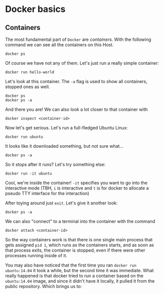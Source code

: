 # Docker basics

## Containers

The most fundamental part of `Docker` are *containers*. With the following command we can
see all the containers on this Host.

```
docker ps
```
Of course we have not any of them. 
Let's just run a really simple container:

```
docker run hello-world
```

Let's look at this container. The `-a` flag is used to show all containers, stopped ones as well.

```
docker ps
docker ps -a
```

And there you are! We can also look a lot closer to that container with

```
docker inspect <container-id>
```

Now let's get serious. Let's run a full-fledged Ubuntu Linux:

```
docker run ubuntu
```

It looks like it downloaded something, but not sure what...

```
docker ps -a
```

So it stops after it runs? Let's try something else:

```
docker run -it ubuntu
```

Cool, we're inside the container! `-it` specifies you want to go into the interactive mode (TBH, `i` is interactive and `t` is for docker to allocate a pseudo TTY interface for the interaction)

After toying around just `exit`. Let's give it another look:

```
docker ps -a
```

We can also "connect" to a terminal into the container with the command

```
docker attach <container-id>
```

So the way containers work is that there is one single main process that gets assigned `pid 1`, which runs as the containers starts, and as soon as that process exits, the container is stopped, even if there were other processes running inside of it.

You may also have noticed that the first time you ran `docker run ubuntu:14.04` it took a while, but the second time it was immediate. What really happened is that docker tried to run a container based on the `ubuntu:14.04` image, and since it didn't have it locally, it pulled it from the public repository. Which brings us to:
